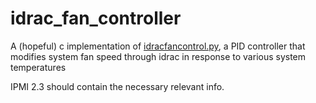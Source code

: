 # idrac_fan_controller
A (hopeful) c implementation of [idracfancontrol.py](https://github.com/Frnot/unix-scripts/blob/main/idracfancontrol.py), a PID controller that modifies system fan speed through idrac in response to various system temperatures


IPMI 2.3 should contain the necessary relevant info.
